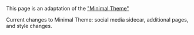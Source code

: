 This page is an adaptation of the ["Minimal Theme"](https://github.com/pages-themes/minimal)

Current changes to Minimal Theme: social media sidecar, additional pages, and style changes.

